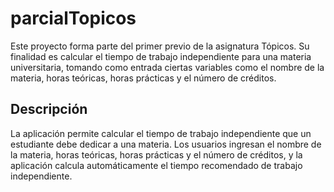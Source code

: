 # parcialTopicos
Este proyecto forma parte del primer previo de la asignatura Tópicos. Su finalidad es calcular el tiempo de trabajo independiente para una materia universitaria, tomando como entrada ciertas variables como el nombre de la materia, horas teóricas, horas prácticas y el número de créditos.

## Descripción

La aplicación permite calcular el tiempo de trabajo independiente que un estudiante debe dedicar a una materia. Los usuarios ingresan el nombre de la materia, horas teóricas, horas prácticas y el número de créditos, y la aplicación calcula automáticamente el tiempo recomendado de trabajo independiente.
